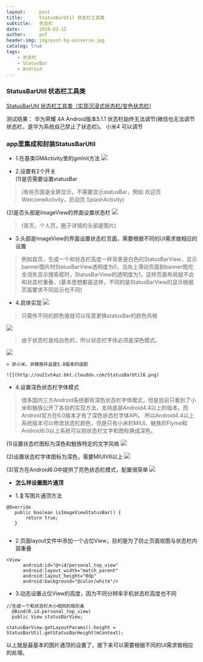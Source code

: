 ```yaml
---
layout:     post
title:      StatusBarUtil 状态栏工具类
subtitle:   状态栏
date:       2018-02-12
author:     pxf
header-img: img/post-bg-universe.jpg
catalog: true
tags:
    - 状态栏
    - StatusBar
    - Android
---
```

### StatusBarUtil 状态栏工具类
[StatusBarUtil 状态栏工具类（实现沉浸式状态栏/变色状态栏)](http://jaeger.itscoder.com/android/2016/03/27/statusbar-util.html)

测试结果：
华为荣耀 4A Android版本5.1.1 状态栏始终无法调节(微信也无法调节状态栏，是华为系统自己禁止了状态栏)。
小米4 可以调节

### app里集成和封装StatusBarUtil
* 1.在基类GMActivity里的gmInit方法
![](http://ou21vt4uz.bkt.clouddn.com/StatusBarUtil1.png)

* 2.设置有2个开关   
(1)是否需要设置statusBar 
> (有些页面是全屏显示，不需要显示statusBar，例如 欢迎页 WelcomeActivity，启动页 SplashActivity)       
 
 (2)是否头部是ImageView的界面设置状态栏
![](http://ou21vt4uz.bkt.clouddn.com/StatusBarUtil2.png)
> (首页，个人页，圈子详情的头部是图片)

* 3.头部是ImageView的界面设置状态栏页面，需要根据不同的UI需求做相应的设置  
> 例如首页，生成一个和状态栏高度一样背景是白色的StatusBarView，显示banner图片时StatusBarView透明度为0，当向上滑动页面到banner图完全消失显示搜索框时，StatusBarView的透明度为1，这样页面布局就不会和状态栏重叠。(基本思想都是这样，不同的是StatusBarView的显示根据页面要求不同显示也不同)
* 4.具体实现
![](http://ou21vt4uz.bkt.clouddn.com/StatusBarUtil3.png)
> 只需传不同的颜色值就可以任意更换statusBar的颜色风格
  
 ![](http://ou21vt4uz.bkt.clouddn.com/StatusBarUtil4.png)   
 > 由于状态栏是纯白色的，所以状态栏字体必须是深色模式。
 
  ![](http://ou21vt4uz.bkt.clouddn.com/StatusBarUtil5.png) 
  
	> 非小米，非魅族并且是5.0版本的适配

	![](http://ou21vt4uz.bkt.clouddn.com/StatusBarUtil6.png)
  
* 4.设置深色状态栏字体模式   
> 很多国内三方Android系统都有深色状态栏字体模式，但是目前只看到了小米和魅族公开了各自的实现方法，支持底层Android4.4以上的版本。而Android官方在6.0版本才有了深色状态栏字体API。
所以Android4.4以上系统版本可以修改状态栏颜色，但是只有小米的MIUI、魅族的Flyme和Android6.0以上系统可以把状态栏文字和图标换成深色。

 (1)设置状态栏图标为深色和魅族特定的文字风格
 ![](http://ou21vt4uz.bkt.clouddn.com/StatusBarUtil7.png) 
 
 (2)设置状态栏字体图标为深色，需要MIUIV6以上
 ![](http://ou21vt4uz.bkt.clouddn.com/StatusBarUtil8.png)
 
 (3)官方在Android6.0中提供了亮色状态栏模式，配置很简单
 ![](http://ou21vt4uz.bkt.clouddn.com/StatusBarUtil9.png)
 
* **怎么样设置图片通顶**

 * 1.复写图片通顶方法
 
 ```
 @Override     
    public boolean isImageViewStatusBar() {
        return true;
    }
    
 ```
  * 2.页面layout文件中添加一个占位View，目的是为了防止页面视图与状态栏内容重叠
 
  ```
  <View
        android:id="@+id/personal_top_view"
        android:layout_width="match_parent"
        android:layout_height="0dp"
        android:background="@color/white"/>
  ```
 * 3.动态设置占位View的高度，因为不同分辨率手机状态栏高度也不同
 
  ```
  //生成一个和状态栏大小相同的矩形条
    @Bind(R.id.personal_top_view)
    public View statusBarView;
  ```
  ```
  statusBarView.getLayoutParams().height = StatusBarUtil.getStatusBarHeight(mContext); 
  ```
  以上就是最基本的图片通顶的设置了，接下来可以需要根据不同的UI需求做相应的处理。